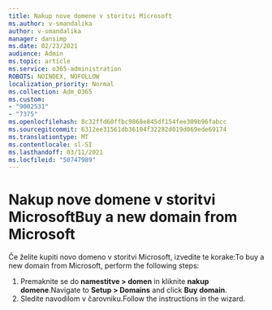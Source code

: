 ```yaml
---
title: Nakup nove domene v storitvi Microsoft
ms.author: v-smandalika
author: v-smandalika
manager: dansimp
ms.date: 02/23/2021
audience: Admin
ms.topic: article
ms.service: o365-administration
ROBOTS: NOINDEX, NOFOLLOW
localization_priority: Normal
ms.collection: Adm_O365
ms.custom:
- "9002531"
- "7375"
ms.openlocfilehash: 8c32ffd60ffbc9868e845df154fee309b96fabcc
ms.sourcegitcommit: 6312ee31561db36104f32282d019d069ede69174
ms.translationtype: MT
ms.contentlocale: sl-SI
ms.lasthandoff: 03/11/2021
ms.locfileid: "50747989"
---
```

# <a name="buy-a-new-domain-from-microsoft"></a><span data-ttu-id="137bb-102">Nakup nove domene v storitvi Microsoft</span><span class="sxs-lookup"><span data-stu-id="137bb-102">Buy a new domain from Microsoft</span></span>

<span data-ttu-id="137bb-103">Če želite kupiti novo domeno v storitvi Microsoft, izvedite te korake:</span><span class="sxs-lookup"><span data-stu-id="137bb-103">To buy a new domain from Microsoft, perform the following steps:</span></span>

1. <span data-ttu-id="137bb-104">Premaknite se do **namestitve > domen** in kliknite **nakup domene**.</span><span class="sxs-lookup"><span data-stu-id="137bb-104">Navigate to **Setup > Domains** and click **Buy domain**.</span></span> 
2. <span data-ttu-id="137bb-105">Sledite navodilom v čarovniku.</span><span class="sxs-lookup"><span data-stu-id="137bb-105">Follow the instructions in the wizard.</span></span>